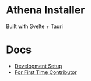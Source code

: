 # Athena Installer

Built with Svelte + Tauri

# Docs
* [Development Setup](./docs/development-setup.md)
* [For First Time Contributor](./docs/development/first-time-contributor.md)
